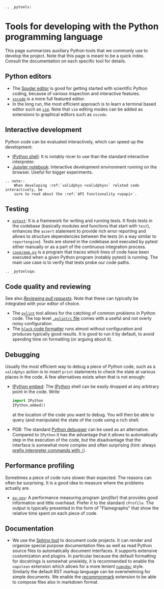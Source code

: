 ```eval_rst
.. _pytools:
```

# Tools for developing with the Python programming language

This page summarizes auxiliary Python tools that we commonly use to develop the
project. Note that this page is meant to be a quick index. Consult the
documentation on each specific tool for details.


## Python editors

  - The [Spyder editor](https://www.spyder-ide.org/) is good for getting started
    with scientific Python coding, because of various inspection and interactive
    features.
  - [`vscode`](https://code.visualstudio.com/) is a more full featured editor.
  - In the long run, the most efficient approach is to learn a terminal based
    editor such as [`vim`](https://www.vim.org/). Note that `vim` editing modes can be
    added as extensions to graphical editors such as `vscode`.


## Interactive development

Python code can be evaluated interactively, which can speed up the development.

  - [IPython shell](https://ipython.org/): It is notably nicer to use than the
    standard interactive interpreter.
  - [Jupyter notebook](https://jupyter.org/): Interactive development
    environment running on the browser. Useful for bigger experiments.

```eval_rst
.. note::
    When developing :ref:`validphys <validphys>` related code interactively, be
    sure to read about the :ref:`API functionality <vpapi>`.
```

## Testing

  - [`pytest`](https://docs.pytest.org/en/latest/): It is a framework for
    writing and running tests. It finds tests in the codebase (basically
    modules and functions that start with `test`), enhances the `assert`
    statement to provide rich error reporting and allows to structure
    dependencies between the tests (in a way similar to `reportengine`).
    Tests are stored in the codebase and executed by pytest either manually or
    as a part of the continuous integration process.
  - [`coverage.py`](https://coverage.readthedocs.io/en/coverage-5.2.1/) is a
    program that traces which lines of code have been executed when a given
    Python program (notably pytest) is running. The main use case is to verify
    that tests probe our code paths.



```eval_rst
.. _pytoolsqa:
```
## Code quality and reviewing

See also [*Reviewing pull requests*](reviews). Note that these can typically be
integrated with your editor of choice.

  - The [`pylint`](https://www.pylint.org/) tool allows for the catching of
	common problems in Python code. The top level
	[`.pylintrc` file](https://github.com/NNPDF/nnpdf/blob/master/.pylintrc)
	comes with a useful and not overly noisy configuration.
  - The [`black` code formatter](https://github.com/psf/black) runs almost
    without configuration and produces typically good results. It is good to run
    it by default, to avoid spending time on formatting (or arguing about it).

## Debugging

Usually the most efficient way to debug a piece of Python code, such as a
`validphys` action is to insert `print` statements to check the state at various
places in the code. A few alternatives exists when that is not enough:

  - [IPython embed](https://ipython.readthedocs.io/en/stable/api/generated/IPython.terminal.embed.html):
    The [IPython](https://ipython.org/) shell can be easily dropped at any
    arbitrary point in the code. Write
    ```python
    import IPython
    IPython.embed()
    ```
    at the location of the code you want to debug. You will then be able to
    query (and manipulate) the state of the code using a rich shell.

  - PDB: The standard [Python debugger](https://docs.python.org/3/library/pdb.html)
    can be used as an alternative. Compared to `IPython` it has the advantage that
    it allows to automatically step in the execution of the code, but the disadvantage
    that the interface is somewhat more complex and often surprising (hint: always
    [prefix interpreter commands with `!`](https://docs.python.org/3/library/pdb.html#pdbcommand-!)).

## Performance profiling

Sometimes a piece of code runs slower than expected. The reasons can often be
surprising. It is a good idea to measure where the problems actually are.

  - [`py-spy`](https://github.com/benfred/py-spy): A performance measuring
    program (*profiler*) that provides good information and little overhead.
    Prefer it to the standard `cProfile`. The output is typically presented in
    the form of "Flamegraphs" that show the relative time spent on each piece of
    code.

## Documentation

  - We use the [Sphinx tool](https://www.sphinx-doc.org/) to document code
    projects. It can render and organize special purpose documentation files as
    well as read Python source files to automatically document interfaces.  It
    supports extensive customization and plugins. In particular because the
    default formatting for docstrings is somewhat unwieldy, it is recommended
    to enable the `napoleon` extension which allows for a more lenient
    [`numydoc`](https://numpydoc.readthedocs.io/en/latest/format.html) style.
    Similarly the default RST markup language can be overwhelming for simple
    documents. We enable the
    [recommonmark](https://recommonmark.readthedocs.io/en/latest/) extension to
    be able to compose files also in markdown format.
